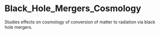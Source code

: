 # Black_Hole_Mergers_Cosmology
Studies effects on cosmology of conversion of matter to radiation via black hole mergers.
